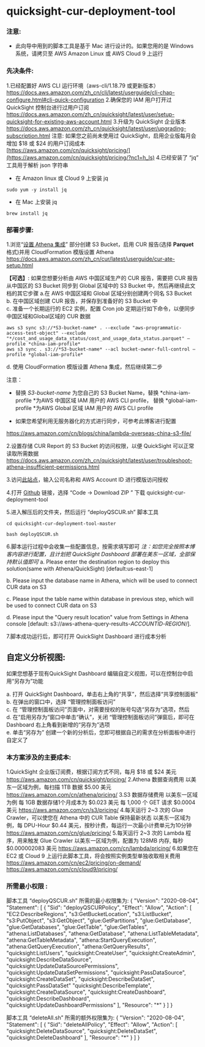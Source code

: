 # quicksight-cur-deployment-tool

### 注意: 

* 此向导中用到的脚本工具是基于 Mac 进行设计的。如果您用的是 Windows 系统，请拷贝至 AWS Amazon Linux 或 AWS Cloud 9 上运行

### **先决条件:**

1.已经配置好 AWS CLI 运行环境（aws-cli/1.18.79 或更新版本）
    https://docs.aws.amazon.com/zh_cn/cli/latest/userguide/cli-chap-configure.html#cli-quick-configuration
2.确保您的 IAM 用户打开过 QuickSight 控制台进行过用户订阅
    https://docs.aws.amazon.com/zh_cn/quicksight/latest/user/setup-quicksight-for-existing-aws-account.html
3.升级为 QuickSight 企业版本
    https://docs.aws.amazon.com/zh_cn/quicksight/latest/user/upgrading-subscription.html
    注意: 如果您之前尚未使用过 QuickSight，启用企业版每月会增加 $18 或 $24 的用户订阅成本
    [https://aws.amazon.com/cn/quicksight/pricing/](https://aws.amazon.com/cn/quicksight/pricing/?nc1=h_ls)
4.已经安装了 “jq” 工具用于解析 json 字符串

*   在 Amazon linux 或 Cloud 9 上安装 jq

```
sudo yum -y install jq
```

*   在 Mac 上安装 jq

```
brew install jq
```




### **部署步骤:**

1.浏览“[设置 Athena 集成](https://docs.aws.amazon.com/zh_cn/cur/latest/userguide/cur-ate-setup.html)” 部分创建 S3 Bucket，启用 CUR 报告(选择 **Parquet** 格式)并用 CloudFormation 模版设置 Athena
https://docs.aws.amazon.com/zh_cn/cur/latest/userguide/cur-ate-setup.html

**【可选】**: 如果您想要分析由 AWS 中国区域生产的 CUR 报告，需要把 CUR 报告从中国区的 S3 Bucket 同步到 Global 区域中的 S3 Bucket 中，然后再继续此文档的其它步骤
a.在 AWS 中国区域和 Global 区域分别创建两个同名 S3 Bucket  
b. 在中国区域创建 CUR 报告，并保存到准备好的 S3 Bucket 中  
c. 准备一个长期运行的 EC2 实例，配置 Cron job 定期运行如下命令，以便同步中国区域和Global区域的 CUR 数据  

```
aws s3 sync s3://*S3-bucket-name* . --exclude "aws-programmatic-access-test-object" --exclude "*/cost_and_usage_data_status/cost_and_usage_data_status.parquet" —profile *china-iam-profile*
aws s3 sync . s3://*S3-bucket-name* --acl bucket-owner-full-control —profile *global-iam-profile*
```

d. 使用 CloudFormation 模版设置 Athena 集成，然后继续第二步  

注意：

* 替换 *S3-bucket-name* 为您自己的 S3 Bucket Name，替换 *china-iam-profile *为AWS 中国区域 IAM 用户的 AWS CLI profile， 替换  *global-iam-profile *为AWS Global 区域 IAM 用户的 AWS CLI profile

* 如果您希望利用无服务器化的方式进行同步，可参考此博客进行配置

https://aws.amazon.com/cn/blogs/china/lambda-overseas-china-s3-file/

2.设置存储 CUR Report 的 S3 Bucket 的访问权限，以便 QuickSight 可以正常读取所需数据
    https://docs.aws.amazon.com/zh_cn/quicksight/latest/user/troubleshoot-athena-insufficient-permissions.html

3.访问[此站点](https://d12s69h9il8nze.cloudfront.net/)，输入公司名称和 AWS Account ID 进行模版访问授权

4.打开 [Github](https://github.com/adamhucn/quicksight-cur-deployment-tool) 链接，选择 “Code → Download ZIP ” 下载 quicksight-cur-deployment-tool[](https://github.com/adamhucn/quicksight-cur-deployment-tool)

5.进入解压后的文件夹，然后运行  “deployQSCUR.sh” 脚本工具

```
cd quicksight-cur-deployment-tool-master
```

```
bash deployQSCUR.sh
```


6.脚本运行过程中会收集一些配置信息，按需求填写即可
*注：如您完全按照本博客内容进行配置，且计划把 QuickSight Dashboard 部署在美东一区域，全部保持默认值即可*
a. Please enter the destination region to deploy this solution(same with Athena/QuickSight) [default:us-east-1]

b. Please input the database name in Athena, which will be used to connect CUR data on S3

c. Please input the table name within database in previous step, which will be used to connect CUR data on S3

d. Please input the "Query result location" value from Settings in Athena console [default: s3://aws-athena-query-results-*ACCOUNTID*-*REGION*/].

7.脚本成功运行后，即可打开 QuickSight Dashboard 进行成本分析

## **自定义分析视图:**

如果您想基于现有QuickSight Dashboard 编辑自定义视图，可以在控制台中启用“另存为”功能

a. 打开 QuickSight Dashboard，单击右上角的“共享”，然后选择“共享控制面板”  
b. 在弹出的窗口中，选择 “管理控制面板访问”  
c. 在 “管理控制面板访问”页面中，对需要授权的账号勾选“另存为”选项，然后  
d. 在“启用另存为”窗口中单击“确认”，关闭 “管理控制面板访问”弹窗后，即可在 Dashboard 右上角看到新增的“另存为”选项  
e. 单击“另存为” 创建一个新的分析后，您即可根据自己的需求在分析面板中进行自定义了  

### 本方案涉及的主要成本:

1.QuickSight 企业版订阅费，根据订阅方式不同，每月 $18 或 $24 美元
    https://aws.amazon.com/cn/quicksight/pricing/
2.Athena 数据查询费用
    以美东一区域为例，每扫描 1TB 数据 $5.00 美元
    https://aws.amazon.com/cn/athena/pricing/
3.S3 数据存储费用
    以美东一区域为例
    每 1GB 数据存储1个月成本为 $0.023 美元
    每 1,000 个 GET 请求 $0.0004 美元
    https://aws.amazon.com/cn/s3/pricing/
4.每天运行 2~3 次的 Glue Crawler，可以使您在 Athena 中的 CUR Table 保持最新状态
    以美东一区域为例，每 DPU-Hour $0.44 美元，按秒计费，每运行一次最小计费单元为10分钟
    https://aws.amazon.com/cn/glue/pricing/
5.每天运行 2~3 次的 Lambda 程序，用来触发 Glue Crawler 
    以美东一区域为例，配置为 128MB 内存, 每秒 $0.000002083 美元
    https://aws.amazon.com/cn/lambda/pricing/
6.如果您在 EC2 或 Cloud 9 上运行此脚本工具，将会按照实例类型单独收取相关费用
    https://aws.amazon.com/cn/ec2/pricing/on-demand/
    https://aws.amazon.com/cn/cloud9/pricing/

### **所需最小权限 :**

脚本工具 “deployQSCUR.sh” 所需的最小权限集为:
{
 "Version": "2020-08-04",
 "Statement": [
 {
 "Sid": "deployQSCURPolicy",
 "Effect": "Allow",
 "Action": [
"EC2:DescribeRegions",
"s3:GetBucketLocation",
"s3:ListBucket",
"s3:PutObject",
 "s3:GetObject",
 "glue:GetPartitions",
"glue:GetDatabase",
"glue:GetDatabases",
"glue:GetTable",
"glue:GetTables",
"athena:ListDatabases",
 "athena:GetDatabase",
"athena:ListTableMetadata",
"athena:GetTableMetadata",
"athena:StartQueryExecution",
"athena:GetQueryExecution",
"athena:GetQueryResults",
"quicksight:ListUsers",
"quicksight:CreateUser",
"quicksight:CreateAdmin",
 "quicksight:DescribeDataSource",
"quicksight:UpdateDataSourcePermissions",
 "quicksight:UpdateDataSetPermissions",
 "quicksight:PassDataSource",
"quicksight:CreateDataSet",
"quicksight:DescribeDataSet",
"quicksight:PassDataSet"
 "quicksight:DescribeTemplate",
"quicksight:CreateDataSource",
"quicksight:CreateDashboard",
"quicksight:DescribeDashboard",
 "quicksight:UpdateDashboardPermissions"
 ],
 "Resource": "*"
 }
 ]
}

脚本工具 “deleteAll.sh” 所需的额外权限集为:
{
 "Version": "2020-08-04",
 "Statement": [
 {
 "Sid": "deleteAllPolicy",
 "Effect": "Allow",
 "Action": [
"quicksight:DeleteDataSource",
"quicksight:DeleteDataSet",
"quicksight:DeleteDashboard"
 ],
 "Resource": "*"
 }
 ]
}
